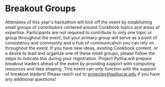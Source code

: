 # Breakout Groups

Attendees of this year's hackathon will kick off the event by establishing small groups of contributors centered around Cookbook topics and areas of expertise.
Participants are not required to contribute to only one topic or group throughout the event, but your primary group will serve as a point of consistency and community and a hub of communication you can rely on throughout the event.
If you have new ideas, existing Cookbook content, or a desire to lead and organize one of these small groups, please follow the steps to indicate this during your registration.
Project Pythia will prepare breakout leaders ahead of the event by providing support with computing resources and idea shaping.
This event can only function with the support of breakout leaders!
Please reach out to [projectpythia@ucar.edu](mailto:projectpythia@ucar.edu) if you have any additional questions!
